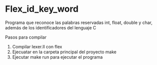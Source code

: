 # Flex_id_key_word

Programa que reconoce las palabras reservadas int, float, double y char, además de los identificadores del lenguaje C

Pasos para compilar

1. Compilar lexer.ll con flex
2. Ejecuatar en la carpeta principal del proyecto make
3. Ejecutar make run para ejecutar el programa
